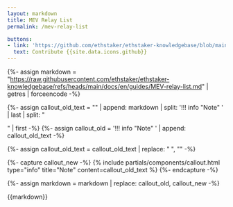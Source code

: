 ```yaml
---
layout: markdown
title: MEV Relay List
permalink: /mev-relay-list

buttons:
- link: 'https://github.com/ethstaker/ethstaker-knowledgebase/blob/main/docs/en/guides/MEV-relay-list.md'
  text: Contribute {{site.data.icons.github}}
---
```



{%- assign markdown = "https://raw.githubusercontent.com/ethstaker/ethstaker-knowledgebase/refs/heads/main/docs/en/guides/MEV-relay-list.md" | getres | forceencode -%}



{%- assign callout_old_text = "" | append: markdown | split: '!!! info "Note"
' | last | split: "    

" | first -%}
{%- assign callout_old = '!!! info "Note"
' | append: callout_old_text -%}
<script>
console.log("{{callout_old_text | escape}}")
</script>
{%- assign callout_old_text = callout_old_text | replace: "    ", "" -%}

{%- capture callout_new -%}
{% include partials/components/callout.html
  type="info"
  title="Note"
  content=callout_old_text
%}
{%- endcapture -%}



{%- assign markdown = markdown | replace: callout_old, callout_new -%}



{{markdown}}

